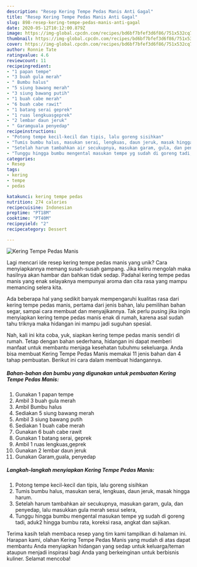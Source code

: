 ```yaml
---
description: "Resep Kering Tempe Pedas Manis Anti Gagal"
title: "Resep Kering Tempe Pedas Manis Anti Gagal"
slug: 898-resep-kering-tempe-pedas-manis-anti-gagal
date: 2020-05-12T10:12:00.879Z
image: https://img-global.cpcdn.com/recipes/bd6bf7bfef3d6f86/751x532cq70/kering-tempe-pedas-manis-foto-resep-utama.jpg
thumbnail: https://img-global.cpcdn.com/recipes/bd6bf7bfef3d6f86/751x532cq70/kering-tempe-pedas-manis-foto-resep-utama.jpg
cover: https://img-global.cpcdn.com/recipes/bd6bf7bfef3d6f86/751x532cq70/kering-tempe-pedas-manis-foto-resep-utama.jpg
author: Ronnie Tate
ratingvalue: 4.6
reviewcount: 11
recipeingredient:
- "1 papan tempe"
- "3 buah gula merah"
- " Bumbu halus"
- "5 siung bawang merah"
- "3 siung bawang putih"
- "1 buah cabe merah"
- "6 buah cabe rawit"
- "1 batang serai geprek"
- "1 ruas lengkuasgeprek"
- "2 lembar daun jeruk"
- " Garamguala penyedap"
recipeinstructions:
- "Potong tempe kecil-kecil dan tipis, lalu goreng sisihkan"
- "Tumis bumbu halus, masukan serai, lengkuas, daun jeruk, masak hingga harum."
- "Setelah harum tambahkan air secukupnya, masukan garam, gula, dan penyedap, lalu masukkan gula merah sesui selera,"
- "Tunggu hingga bumbu mengental masukan tempe yg sudah di goreng tadi, aduk2 hingga bumbu rata, koreksi rasa, angkat dan sajikan."
categories:
- Resep
tags:
- kering
- tempe
- pedas

katakunci: kering tempe pedas 
nutrition: 274 calories
recipecuisine: Indonesian
preptime: "PT18M"
cooktime: "PT40M"
recipeyield: "2"
recipecategory: Dessert

---
```



![Kering Tempe Pedas Manis](https://img-global.cpcdn.com/recipes/bd6bf7bfef3d6f86/751x532cq70/kering-tempe-pedas-manis-foto-resep-utama.jpg)

Lagi mencari ide resep kering tempe pedas manis yang unik? Cara menyiapkannya memang susah-susah gampang. Jika keliru mengolah maka hasilnya akan hambar dan bahkan tidak sedap. Padahal kering tempe pedas manis yang enak selayaknya mempunyai aroma dan cita rasa yang mampu memancing selera kita.

Ada beberapa hal yang sedikit banyak mempengaruhi kualitas rasa dari kering tempe pedas manis, pertama dari jenis bahan, lalu pemilihan bahan segar, sampai cara membuat dan menyajikannya. Tak perlu pusing jika ingin menyiapkan kering tempe pedas manis enak di rumah, karena asal sudah tahu triknya maka hidangan ini mampu jadi suguhan spesial.




Nah, kali ini kita coba, yuk, siapkan kering tempe pedas manis sendiri di rumah. Tetap dengan bahan sederhana, hidangan ini dapat memberi manfaat untuk membantu menjaga kesehatan tubuhmu sekeluarga. Anda bisa membuat Kering Tempe Pedas Manis memakai 11 jenis bahan dan 4 tahap pembuatan. Berikut ini cara dalam membuat hidangannya.

<!--inarticleads1-->

##### Bahan-bahan dan bumbu yang digunakan untuk pembuatan Kering Tempe Pedas Manis:

1. Gunakan 1 papan tempe
1. Ambil 3 buah gula merah
1. Ambil  Bumbu halus
1. Sediakan 5 siung bawang merah
1. Ambil 3 siung bawang putih
1. Sediakan 1 buah cabe merah
1. Gunakan 6 buah cabe rawit
1. Gunakan 1 batang serai, geprek
1. Ambil 1 ruas lengkuas,geprek
1. Gunakan 2 lembar daun jeruk
1. Gunakan  Garam,guala, penyedap




<!--inarticleads2-->

##### Langkah-langkah menyiapkan Kering Tempe Pedas Manis:

1. Potong tempe kecil-kecil dan tipis, lalu goreng sisihkan
1. Tumis bumbu halus, masukan serai, lengkuas, daun jeruk, masak hingga harum.
1. Setelah harum tambahkan air secukupnya, masukan garam, gula, dan penyedap, lalu masukkan gula merah sesui selera,
1. Tunggu hingga bumbu mengental masukan tempe yg sudah di goreng tadi, aduk2 hingga bumbu rata, koreksi rasa, angkat dan sajikan.




Terima kasih telah membaca resep yang tim kami tampilkan di halaman ini. Harapan kami, olahan Kering Tempe Pedas Manis yang mudah di atas dapat membantu Anda menyiapkan hidangan yang sedap untuk keluarga/teman ataupun menjadi inspirasi bagi Anda yang berkeinginan untuk berbisnis kuliner. Selamat mencoba!

